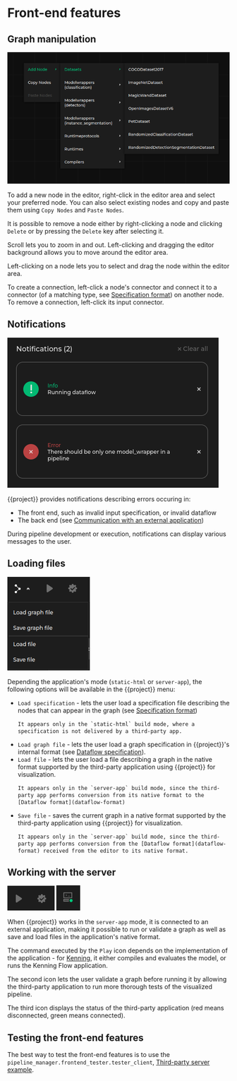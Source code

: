 # Front-end features

## Graph manipulation

![Node menu](img/node-menu.png)

To add a new node in the editor, right-click in the editor area and select your preferred node.
You can also select existing nodes and copy and paste them using `Copy Nodes` and `Paste Nodes`.

It is possible to remove a node either by right-clicking a node and clicking `Delete` or by pressing the `Delete` key after selecting it.

Scroll lets you to zoom in and out. 
Left-clicking and dragging the editor background allows you to move around the editor area.

Left-clicking on a node lets you to select and drag the node within the editor area.

To create a connection, left-click a node's connector and connect it to a connector (of a matching type, see [Specification format](specification-format)) on another node.
To remove a connection, left-click its input connector.

## Notifications

![Notifications](img/notifications.png)

{{project}} provides notifications describing errors occuring in:

* The front end, such as invalid input specification, or invalid dataflow
* The back end (see [Communication with an external application](external-app-communication))

During pipeline development or execution, notifications can display various messages to the user.

## Loading files

![Front end menu](img/frontend-menu.png)

Depending the application's mode (`static-html` or `server-app`), the following options will be available in the {{project}} menu:

* `Load specification` - lets the user load a specification file describing the nodes that can appear in the graph (see [Specification format](specification-format))
  ```{note}
  It appears only in the `static-html` build mode, where a specification is not delivered by a third-party app.
  ```
* `Load graph file` - lets the user load a graph specification in {{project}}'s internal format (see [Dataflow specification](dataflow-format)).
* `Load file` - lets the user load a file describing a graph in the native format supported by the third-party application using {{project}} for visualization.
  ```{note}
  It appears only in the `server-app` build mode, since the third-party app performs conversion from its native format to the [Dataflow format](dataflow-format)
  ```
* `Save file` - saves the current graph in a native format supported by the third-party application using {{project}} for visualization.
  ```{note}
  It appears only in the `server-app` build mode, since the third-party app performs conversion from the [Dataflow format](dataflow-format) received from the editor to its native format.
  ```

## Working with the server

![Run and Validate](img/frontend-run-validation.png) ![Server status](img/frontend-server-status.png)

When {{project}} works in the `server-app` mode, it is connected to an external application, making it possible to run or validate a graph as well as save and load files in the application's native format.

The command executed by the `Play` icon depends on the implementation of the application - for [Kenning](https://github.com/antmicro/kenning), it either compiles and evaluates the model, or runs the Kenning Flow application.

The second icon lets the user validate a graph before running it by allowing the third-party application to run more thorough tests of the visualized pipeline.

The third icon displays the status of the third-party application (red means disconnected, green means connected).

## Testing the front-end features

The best way to test the front-end features is to use the `pipeline_manager.frontend_tester.tester_client`, [Third-party server example](example-server).